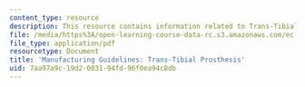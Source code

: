 ```yaml
---
content_type: resource
description: This resource contains information related to Trans-Tibial Prosthesis.
file: /media/https%3A/open-learning-course-data-rc.s3.amazonaws.com/ec-722-special-topics-at-edgerton-center-developing-world-prosthetics-spring-2010/7aa97a9c19d2003194fd96f0ea94c8db_MITEC_722S10_ICRC_transtib.pdf
file_type: application/pdf
resourcetype: Document
title: 'Manufacturing Guidelines: Trans-Tibial Prosthesis'
uid: 7aa97a9c-19d2-0031-94fd-96f0ea94c8db
---
```

